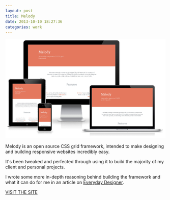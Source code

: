 ```yaml
---
layout: post
title: Melody
date: 2013-10-10 18:27:36
categories: work
---
```


![Melody site viewed accross multiple devices](/img/melody_devices.jpg)

Melody is an open source CSS grid framework, intended to make designing and building responsive websites incredibly easy.

It's been tweaked and perfected through using it to build the majority of my client and personal projects.

I wrote some more in-depth reasoning behind building the framework and what it can do for me in an article on [Everyday Designer](http://everydaydesigner.net/development/i-build-my-own-tools-and-you-should-too).

<a href="http://melodycss.co" class="button">VISIT THE SITE</a>